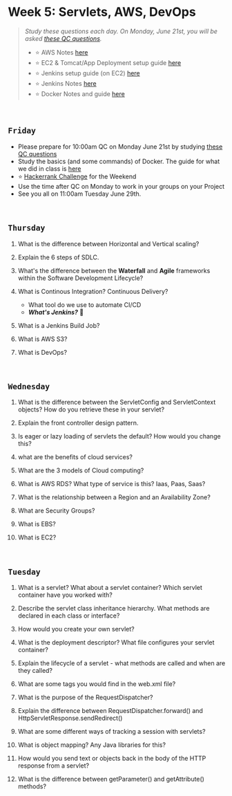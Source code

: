 # Week 5: Servlets, AWS, DevOps
> *Study these questions each day.  On Monday, June 21st, you will be asked [these QC questions](https://github.com/210517-Enterprise/demos/blob/main/week5/qc-questions.md).* <br>
> - :star: AWS Notes [here](https://github.com/210517-Enterprise/demos/blob/main/week5/notes/aws.md)
> - :star: EC2 & Tomcat/App Deployment setup guide [here](https://github.com/210517-Enterprise/demos/blob/main/week5/ec2-setup-guide.sh)
> - :star: Jenkins setup guide (on EC2) [here](https://github.com/210517-Enterprise/demos/blob/main/week5/jenkins-setup.sh)
> - :star: Jenkins Notes [here](https://github.com/210517-Enterprise/demos/blob/main/week5/notes/devops-jenkins.md)
> - :star: Docker Notes and guide [here](https://github.com/210517-Enterprise/demos/blob/main/week5/notes/docker.md)

<br>

## `Friday`
- Please prepare for 10:00am QC on Monday June 21st by studying [these QC questions](https://github.com/210517-Enterprise/demos/blob/main/week5/qc-questions.md)
- Study the basics (and some commands) of Docker.  The guide for what we did in class is [here](https://github.com/210517-Enterprise/demos/blob/main/week5/notes/docker.md)
- :star: [Hackerrank Challenge](https://www.hackerrank.com/210517-enterprise-hr4) for the Weekend
- Use the time after QC on Monday to work in your groups on your Project
- See you all on 11:00am Tuesday June 29th.

<br>

## `Thursday`
1. What is the difference between Horizontal and Vertical scaling?

2. Explain the 6 steps of SDLC.

3. What's the difference between the **Waterfall** and **Agile** frameworks within the Software Development Lifecycle?

4. What is Continous Integration? Continuous Delivery?
    - What tool do we use to automate CI/CD
    - ***What's Jenkins?*** :robot:

5. What is a Jenkins Build Job?

6. What is AWS S3?

7. What is DevOps?


<br>

## `Wednesday`
1. What is the difference between the ServletConfig and ServletContext objects? How do you retrieve these in your servlet?

2. Explain the front controller design pattern.

3. Is eager or lazy loading of servlets the default? How would you change this?

4. what are the benefits of cloud services?

5. What are the 3 models of Cloud computing?

5. What is AWS RDS? What type of service is this? Iaas, Paas, Saas?

6. What is the relationship between a Region and an Availability Zone?

7. What are Security Groups?

8. What is EBS?

8. What is EC2?

<br>

## `Tuesday`

1.  What is a servlet? What about a servlet container? Which servlet container have you worked with?
    
2.  Describe the servlet class inheritance hierarchy. What methods are declared in each class or interface?
    
3.  How would you create your own servlet?
    
4.  What is the deployment descriptor? What file configures your servlet container?
    
5.  Explain the lifecycle of a servlet - what methods are called and when are they called?
    
6.  What are some tags you would find in the web.xml file?
    
7.  What is the purpose of the RequestDispatcher?
    
8.  Explain the difference between RequestDispatcher.forward() and HttpServletResponse.sendRedirect()
    
9.  What are some different ways of tracking a session with servlets?
    
10.  What is object mapping? Any Java libraries for this?
    
12.  How would you send text or objects back in the body of the HTTP response from a servlet?
    
13.  What is the difference between getParameter() and getAttribute() methods?
